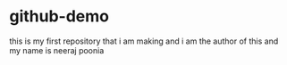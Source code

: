 # github-demo
this is my first repository that i am making 
and i am the author of this and my name is neeraj poonia 
